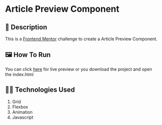 # Article Preview Component

## 📄 Description
This is a [Frontend Mentor](https://www.frontendmentor.io/challenges/article-preview-component-dYBN_pYFT) challenge to create a Article Preview Component. 

## 🖼 How To Run
You can click [here]( https://amangupta-95.github.io/Article-Preview-Component/) for live preview or you download the project and open the index.html

## 🐱‍💻 Technologies Used
1. Grid
2. Flexbox
3. Animation
4. Javascript
